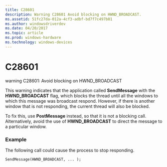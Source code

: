 ```yaml
---
title: C28601
description: Warning C28601 Avoid blocking on HWND_BROADCAST.
ms.assetid: 51fc27da-012a-4cf3-adbf-bd7f7c497b01
ms.author: windowsdriverdev
ms.date: 04/20/2017
ms.topic: article
ms.prod: windows-hardware
ms.technology: windows-devices
---
```


# C28601


warning C28601: Avoid blocking on HWND\_BROADCAST

This warning indicates that the application called **SendMessage** with the **HWND\_BROADCAST** flag, which blocks the thread until all the windows to which this message was broadcast respond. However, if there is another window that is not responding, the current thread will also be blocked.

To fix this, use **PostMessage** instead, so that it is not a blocking call. Alternatively, avoid the use of **HWND\_BROADCAST** to direct the message to a particular window.

### <span id="example"></span><span id="EXAMPLE"></span>Example

The following call could cause the process to stop responding.

```
SendMessage(HWND_BROADCAST, ... );
```

 

 





